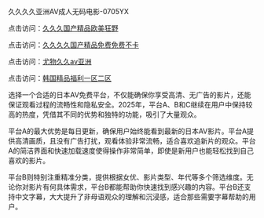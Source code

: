 

久久久久亚洲AV成人无码电影-0705YX

点击访问：<a href="https://fdhf-454.pages.dev/">久久久国产精品欧美狂野</a>

点击访问：<a href="https://bered.pages.dev/">久久久久国产精品免费免费不卡</a>

点击访问：<a href="https://rtj-3zo.pages.dev/">尤物久久av亚洲</a>

点击访问：<a href="https://vassv.pages.dev/">韩国精品福利一区二区</a>

选择一个合适的日本AV免费平台，不仅能确保你享受高清、无广告的影片，还能保证观看过程的流畅性和隐私安全。2025年，平台A、B和C继续在用户中保持较高的热度，凭借其不同的优势和独特的功能，吸引了大量观众。

平台A的最大优势是每日更新，确保用户始终能看到最新的日本AV影片。平台A提供高清画质，且没有广告打扰，观看体验非常流畅，适合喜欢追新片的观众。平台A的简洁界面和快速加载速度使得操作非常简单，即使是新用户也能轻松找到自己喜欢的影片。

平台B则特别注重精准分类，提供根据女优、影片类型、年代等多个筛选维度。无论你对影片有何具体需求，平台B都能帮助你快速找到感兴趣的内容。平台B还支持中文字幕，大大提升了非母语观众的理解和沉浸感，适合那些需要字幕帮助的用户。

<span style="display:none;">[Canonical link](https://github.com/chin20250705/so93 ）</span>
